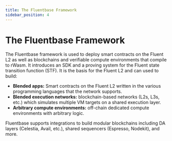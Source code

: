 ```yaml
---
title: The Fluentbase Framework
sidebar_position: 4
---
```


# The Fluentbase Framework

The Fluentbase framework is used to deploy smart contracts on the Fluent L2 as well as blockchains and verifiable compute environments that compile to rWasm. It introduces an SDK and a proving system for the Fluent state transition function (STF). It is the basis for the Fluent L2 and can used to build:

* **Blended apps:** Smart contracts on the Fluent L2 written in the various programming languages that the network supports.
* **Blended execution networks:** blockchain-based networks (L2s, L3s, etc.) which simulates multiple VM targets on a shared execution layer.
* **Arbitrary compute environments:** off-chain dedicated compute environments with arbitrary logic.&#x20;

Fluentbase supports integrations to build modular blockchains including DA layers (Celestia, Avail, etc.), shared sequencers (Espresso, Nodekit), and more.